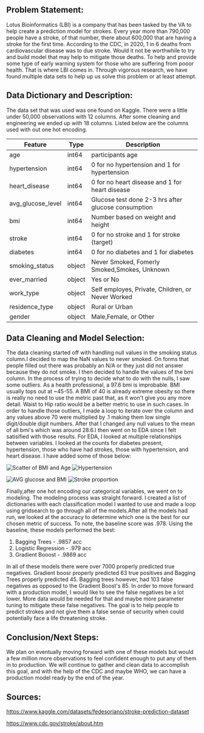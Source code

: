 ## Problem Statement:
   Lotus Bioinformatics (LBI) is a company that has been tasked by the VA to help create a prediction model for strokes. Every year more than 790,000 people have a stroke, of that number, there about 600,000 that are having a stroke for the first time. According to the CDC, in 2020, 1 in 6 deaths from cardiovascular disease was to due stroke. Would it not be worthwhile to try and build model that may help to mitigate those deaths. To help and provide some type of early warning system for those who are suffering from pooor health. That is where LBI comes in. 
    Through vigorous research, we have found multiple data sets to help up us solve this problem or at least attempt.

## Data Dictionary and Description:
   The data set that was used was one found on Kaggle. There were a little under 50,000 observations with 12 columns. After some cleaning and engineering we ended up with 18 columns. Listed below are the columns used with out one hot encoding.

   |Feature|Type|Description|
   |---|---|---|
   |age|int64|participants age|
   |hypertension|int64|0 for no hypertension and  1 for hypertension|
   |heart_disease|int64|0 for no heart disease and 1 for heart disease|
   |avg_glucose_level|int64|Glucose test done 2-3 hrs after glucose consumption |
   |bmi|int64|Number based on weight and height|
   |stroke|int64|0 for no stroke  and 1 for stroke (target)|
   |diabetes|int64|0 for no diabetes and 1 for diabetes|
   |smoking_status|object|Never Smoked, Fomerly Smoked,Smokes, Unknown|
   |ever_married|object|Yes or No|
   |work_type|object|Self employes, Private, Children, or Never Worked|
   |residence_type|object|Rural or Urban|
   |gender|object|Male,Female, or Other|

    

   
## Data Cleaning and Model Selection:
   The data cleaning started off with handling null values in the smoking status column.I decided to map the NaN values to never smoked. On forms that people filled out there was probably an N/A or they just did not answer because they do not smoke. I then decided to handle the values of the bmi column. In the process of trying to decide what to do with the nulls, I saw some outliers. As a health professional, a 97.6 bmi is improbable. BMI usually tops out at ~45-55. A BMI of 40 is already extreme obesity so there is really no need to use the metric past that, as it won't give you any more detail. Waist to Hip ratio would be a better metric to use in such cases. In order to handle those outliers, I made a loop to iterate over the column and any values above 70 were multiplied by .1 making them low single digit/double digit numbers. After that I changed any null values to the mean of all bmi's which was around 28.6.I then went on to EDA since I felt satisified with those results.
    For EDA, I looked at multiple relationships between variables. I looked at the counts for diabetes present, hypertension, those who have had strokes, those with hypertension, and heart disease. I have added some of those below:
     
  ![Scatter of BMI and Age](http://localhost:8890/view/Stroke%20Predictor%20-%20Capstone/img/age_bmi_scatter.png)
  ![Hypertension](http://localhost:8890/view/Stroke%20Predictor%20-%20Capstone/img/hypertension.png)
  
  ![AVG glucose and BMI](http://localhost:8890/view/Stroke%20Predictor%20-%20Capstone/img/avg_glucose_and_bmi.png)
  ![Stroke proportion](http://localhost:8890/view/Stroke%20Predictor%20-%20Capstone/img/stroke_prop.png)
    
   Finally,after one hot encoding our categorical variables, we went on to modeling. The modeling process was straight forward. I created a list of dictionaries with each classification model I wanted to use and made a loop using gridsearch to go through all of the models.After all the models had run, we looked at the accuracy to determine which one is the best for our chosen metric of success. To note, the baseline score was .978. Using the baseline, these models performed the best:

   1. Bagging Trees - .9857 acc
   2. Logistic Regression - .979 acc
   3. Gradient Booost - .9869 acc
   
   In all of these models there were over 7000 properly predicted true negatives. Gradient boosr properly predicted 63 true positives and Bagging Trees properly predicted 45. Bagging trees however, had 103 false negatives as opposed to the Gradient Boost's 85. In order to move forward with a production model, I would like to see the false negatives be a lot lower. More data would be needed for that and maybe more parameter tuning to mitigate these false negatives. The goal is to help people to predict strokes and not give them a false sense of security when could potentially face a life threatening stroke. 
    
## Conclusion/Next Steps:

   We plan on eventually moving forward with one of these models but would a few million more observations to feel confident enough to put any of them in to production. We will continue to gather and clean data to accomplish this goal, and with the help of the CDC and maybe WHO, we can have a production model ready by the end of the year.


## Sources: 
 https://www.kaggle.com/datasets/fedesoriano/stroke-prediction-dataset
 
 https://www.cdc.gov/stroke/about.htm
 
